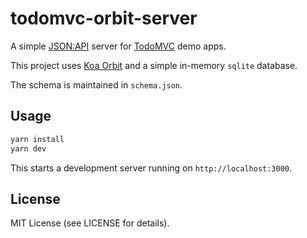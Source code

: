 # todomvc-orbit-server

A simple [JSON:API](https://jsonapi.org) server for
[TodoMVC](https://github.com/tastejs/todomvc) demo apps.

This project uses [Koa Orbit](https://github.com/tchak/koa-orbit) and a simple
in-memory `sqlite` database.

The schema is maintained in `schema.json`.

## Usage

``` bash
yarn install
yarn dev
```

This starts a development server running on `http://localhost:3000`.

## License

MIT License (see LICENSE for details).
